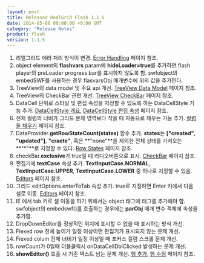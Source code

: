 ```yaml
---
layout: post
title: Released RealGrid Flash 1.1.5
date: 2014-05-08 00:00:00 +9:00 GMT
category: "Release Notes"
product: flash
version: 1.1.5
---
```


1. 리얼그리드 에러 처리 방식이 변경. [Error Handling](http://demo.realgrid.com/Demo/ErrorHandling) 페이지 참조.
2. object element의 **flashvars** param에 **hideLoader=true**를 추가하면 flash player의 preLoader progress bar를 표시하지 않도록 함. swfobject의 embedSWF를 사용하는 경우 flasvarsObj 매개변수에 위의 값을 추가한다.
3. TreeView의 data model 및 주요 api 개선. [TreeView Data Model](http://demo.realgrid.com/Tree/TreeDataModel) 페이지 참조.
4. TreeView의 CheckBar 관련 개선. [TreeView CheckBar](http://demo.realgrid.com/Demo/TreeCheckBar) 페이지 참조.
5. DataCell 단위로 스타일 및 편집 속성을 지정할 수 있도록 하는 DataCellStyle 기능 추가. [DataCellStyle 개요](http://demo.realgrid.com/Demo/DataCellStyleConcept), [DataCellStyle 편집 속성](http://demo.realgrid.com/Demo/DataCellStyleEditing) 페이지 참조.
6. 전체 컬럼의 너비가 그리드 본체 영역보다 작을 때 자동으로 채우는 기능 추가. [컬럼들 채우기](http://demo.realgrid.com/Columns/GridFitting/) 페이지 참조.
7. DataProvider.**getRowStateCount(states)** 함수 추가. **states**는 **["created", "updated"]**, **"craete"**, 혹은 **"none"**을 제외한 전체 상태를 가져오는 **"*"**로 지정할 수 있다. [Row States](http://demo.realgrid.com/Editing/RowStates/) 페이지 참조.
8. checkBar.**exclusive**가 true일 때 라디오버튼으로 표시. [CheckBar](http://demo.realgrid.com/GridComponent/CheckBar/) 페이지 참조.
9. 편집기에 **textCase** 속성 추가. **TextInputCase.NORMAL**, **TextInputCase.UPPER**, **TextInputCase.LOWER** 중 하나로 지정할 수 있음. [Editors](http://demo.realgrid.com/Editing/Editors/) 페이지 참조.
10. 그리드 editOptions.enterToTab 속성 추가. true로 지정하면 Enter 키에서 다음 셀로 이동. [Editors](http://demo.realgrid.com/Editing/Editors/) 페이지 참조.
11. IE 에서 tab 키로 셀 이동을 하기 위해서는 object 태그에 <param name='seamlesstabbing' value='false'> 태그를 추가해야 함. swfobject의 embedswf()를 호출하는 경우에는 **parObj** 매개 변수 객체에 속성을 추가함.
12. DropDownEditor를 정상적인 위치에 표시할 수 없을 때 표시하는 방식 개선.
13. Fiexed row 전체 높이가 일정 이상이면 편집기가 표시되지 않는 문제 개선.
14. Fiexed colum 전체 너비가 일정 이상일 때 포커스 컬럼 스크롤 문제 개선.
15. rowCount가 0일때 더블클릭시 onDataCellDblClicked 발생하는 문제 개선.
16. **showEditor()** 호출 시 기존 텍스트 남는 문제 개선. [행 추가](http://demo.realgrid.com/Editing/Inserting/), [행 수정](http://demo.realgrid.com/Editing/Updating/) 페이지 참조.

